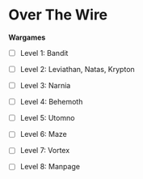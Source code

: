 # Over The Wire 

**Wargames**

- [ ] Level 1: Bandit
- [ ] Level 2: Leviathan, Natas, Krypton
- [ ] Level 3: Narnia
- [ ] Level 4: Behemoth
- [ ] Level 5: Utomno
- [ ] Level 6: Maze
- [ ] Level 7: Vortex
- [ ] Level 8: Manpage

